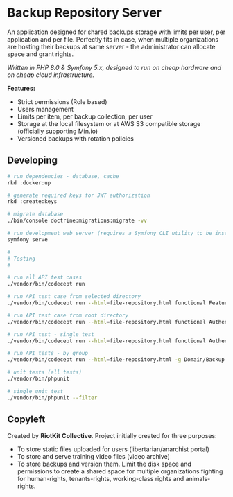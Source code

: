 Backup Repository Server
========================

An application designed for shared backups storage with limits per user, per application and per file.
Perfectly fits in case, when multiple organizations are hosting their backups at same server - the administrator can allocate space and grant rights.

*Written in PHP 8.0 & Symfony 5.x, designed to run on cheap hardware and on cheap cloud infrastructure.*

**Features:**

- Strict permissions (Role based)
- Users management
- Limits per item, per backup collection, per user
- Storage at the local filesystem or at AWS S3 compatible storage (officially supporting Min.io)
- Versioned backups with rotation policies

Developing
----------

```bash
# run dependencies - database, cache
rkd :docker:up

# generate required keys for JWT authorization
rkd :create:keys

# migrate database
./bin/console doctrine:migrations:migrate -vv

# run development web server (requires a Symfony CLI utility to be installed and in PATH)
symfony serve

#
# Testing
#

# run all API test cases
./vendor/bin/codecept run

# run API test case from selected directory
./vendor/bin/codecept run --html=file-repository.html functional Features/Security/FeatureLimitTokenAccessPerIpAndUserAgentCest

# run API test case from root directory
./vendor/bin/codecept run --html=file-repository.html functional AuthenticationCest

# run API test - single test
./vendor/bin/codecept run --html=file-repository.html functional AuthenticationCest:generateBasicToken

# run API tests - by group
./vendor/bin/codecept run --html=file-repository.html -g Domain/Backup

# unit tests (all tests)
./vendor/bin/phpunit

# single unit test
./vendor/bin/phpunit --filter 
```

Copyleft
--------

Created by **RiotKit Collective**.
Project initially created for three purposes: 

- To store static files uploaded for users (libertarian/anarchist portal)
- To store and serve training video files (video archive)
- To store backups and version them. Limit the disk space and permissions to create a shared space for multiple organizations fighting for human-rights, tenants-rights, working-class rights and animals-rights.
